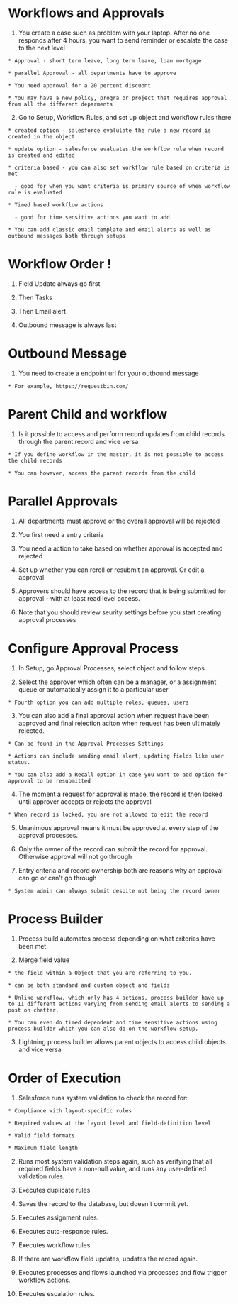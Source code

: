 # Workflows and Approvals

  1. You create a case such as problem with your laptop. After no one responds after 4 hours, you want to send reminder or escalate the case to the next level 

    * Approval - short term leave, long term leave, loan mortgage

    * parallel Approval - all departments have to approve 

    * You need approval for a 20 percent discuont

    * You may have a new policy, progra or project that requires approval from all the different deparments


  2. Go to Setup, Workflow Rules, and set up object and workflow rules there 

    * created option - salesforce evalulate the rule a new record is created in the object

    * update option - salesforce evaluates the workflow rule when record is created and edited 

    * criteria based - you can also set workflow rule based on criteria is met

      - good for when you want criteria is primary source of when workflow rule is evaluated 

    * Timed based workflow actions 

      - good for time sensitive actions you want to add 

    * You can add classic email template and email alerts as well as outbound messages both through setups

# Workflow Order !

  1. Field Update always go first 

  2. Then Tasks 

  3. Then Email alert

  4. Outbound message is always last

# Outbound Message 

  1. You need to create a endpoint url for your outbound message 

    * For example, https://requestbin.com/



# Parent Child and workflow

  1. Is it possible to access and perform record updates from child records through the parent record and vice versa

    * If you define workflow in the master, it is not possible to access the child records

    * You can however, access the parent records from the child 

# Parallel Approvals

  1. All departments must approve or the overall approval will be rejected 

  2. You first need a entry criteria

  3. You need a action to take based on whether approval is accepted and rejected

  4. Set up whether you can reroll or resubmit an approval. Or edit a approval 

  5. Approvers should have access to the record that is being submitted for approval - with at least read level access. 

  6. Note that you should review seurity settings before you start creating approval processes

# Configure Approval Process

  1. In Setup, go Approval Processes, select object and follow steps.

  2. Select the approver which often can be a manager, or a assignment queue or automatically assign it to a particular user

    * Fourth option you can add multiple roles, queues, users 

  3. You can also add a final approval action when request have been approved and final rejection aciton when request has been ultimately rejected. 

    * Can be found in the Approval Processes Settings 

    * Actions can include sending email alert, updating fields like user status. 

    * You can also add a Recall option in case you want to add option for approval to be resubmitted 

  4. The moment a request for approval is made, the record is then locked until approver accepts or rejects the approval

    * When record is locked, you are not allowed to edit the record

  5. Unanimous approval means it must be approved at every step of the approval processes. 

  6. Only the owner of the record can submit the record for approval. Otherwise approval will not go through

  7. Entry criteria and record ownership both are reasons why an approval can go or can't go through

    * System admin can always submit despite not being the record owner 

# Process Builder 

  1. Process build automates process depending on what criterias have been met. 

  2. Merge field value

    * the field within a Object that you are referring to you. 

    * can be both standard and custom object and fields

    * Unlike workflow, which only has 4 actions, process builder have up to 11 different actions varying from sending email alerts to sending a post on chatter. 

    * You can even do timed dependent and time sensitive actions using process builder which you can also do on the workflow setup. 

  3. Lightning process builder allows parent objects to access child objects and vice versa

# Order of Execution

  1. Salesforce runs system validation to check the record for:

    * Compliance with layout-specific rules
 
    * Required values at the layout level and field-definition level

    * Valid field formats

    * Maximum field length

  2. Runs most system validation steps again, such as verifying that all required fields have a non-null value, and runs any user-defined validation rules.

  3. Executes duplicate rules

  4. Saves the record to the database, but doesn't commit yet.

  5. Executes assignment rules.
  
  6. Executes auto-response rules.

  7. Executes workflow rules.

  8. If there are workflow field updates, updates the record again.

  9. Executes processes and flows launched via processes and flow trigger workflow actions.

  10. Executes escalation rules.
